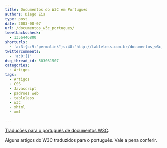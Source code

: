 ```yaml
---
title: Documentos do W3C em Português
authors: Diego Eis
type: post
date: 2003-08-07
url: /documentos_w3c_portugues/
tweetbackscheck:
  - 1356446800
shorturls:
  - 'a:3:{s:9:"permalink";s:48:"http://tableless.com.br/documentos_w3c_portugues";s:7:"tinyurl";s:26:"http://tinyurl.com/3u537k9";s:4:"isgd";s:19:"http://is.gd/WEUmrw";}'
twittercomments:
  - 'a:0:{}'
dsq_thread_id: 503031507
categories:
  - Artigos
tags:
  - Artigos
  - CSS
  - Javascript
  - padroes web
  - tableless
  - w3c
  - xhtml
  - xml

---
```

[Traduções para o português de documentos W3C][1].
  
Alguns artigos do W3C traduzidos para o português. Vale a pena conferir.

 [1]: http://www.w3.org/2003/03/Translations/byLanguage?language=pt-br "Traduções para o português de documentos W3C"